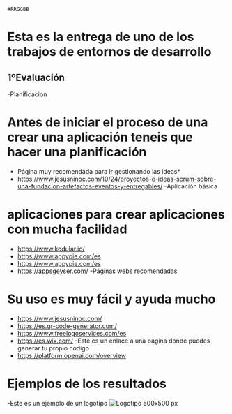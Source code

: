 `#RRGGBB`
# Esta es la entrega de uno de los trabajos de entornos de desarrollo
## 1ºEvaluación
-Planificacion
# Antes de iniciar el proceso de una crear una aplicación teneis que hacer una planificación
* Página muy recomendada para ir gestionando las ideas*
* https://www.jesusninoc.com/10/24/proyectos-e-ideas-scrum-sobre-una-fundacion-artefactos-eventos-y-entregables/
-Aplicación básica
# aplicaciones para crear aplicaciones con mucha facilidad
* https://www.kodular.io/
* https://www.appypie.com/es
* https://www.appypie.com/es
* https://appsgeyser.com/
-Páginas webs recomendadas
# Su uso es muy fácil y ayuda mucho
* https://www.jesusninoc.com/
* https://es.qr-code-generator.com/
* https://www.freelogoservices.com/es
* https://es.wix.com/
-Este es un enlace a una pagina donde puedes generar tu propio codigo
* https://platform.openai.com/overview
# Ejemplos de los resultados
-Este es un ejemplo de un logotipo 
![Logotipo 500x500 px](https://user-images.githubusercontent.com/114073072/224024041-9d3a22eb-1797-478e-a38a-fdc7d0d8ca2c.jpeg)


